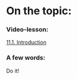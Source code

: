 # On the topic:

### Video-lesson:

[11.1. Introduction](https://go.skillbox.ru/profession/profession-fullstack-js/js/videolesson/aaaeaff6-0e46-46cc-bdac-38f34e11148a)

### A few words:

Do it!
